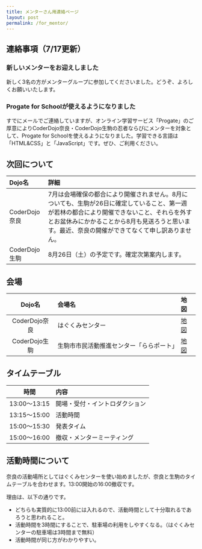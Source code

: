 ```yaml
---
title: メンターさん用連絡ページ
layout: post
permalink: /for_mentor/
---
```

## 連絡事項（7/17更新）

### 新しいメンターをお迎えしました
新しく3名の方がメンターグループに参加してくださいました。どうぞ、よろしくお願いいたします。

### Progate for Schoolが使えるようになりました
すでにメールでご連絡していますが、オンライン学習サービス「Progate」のご厚意によりCoderDojo奈良・CoderDojo生駒の忍者ならびにメンターを対象として、Progate for Schoolを使えるようになりました。学習できる言語は「HTML&CSS」と「JavaScript」です。ぜひ、ご利用ください。

## 次回について
|Dojo名|詳細|
|:--|:--|
|CoderDojo奈良|7月は会場確保の都合により開催されません。8月についても、生駒が26日に確定していること、第一週が若林の都合により開催できないこと、それらを外すとお盆休みにかかることから8月も見送ろうと思います。最近、奈良の開催ができてなくて申し訳ありません。|
|CoderDojo生駒|8月26日（土）の予定です。確定次第案内します。|

## 会場
|Dojo名|会場名|地図|
|:--:|:--|:--|
|CoderDojo奈良|はぐくみセンター|[地図](https://goo.gl/maps/dcM4dTtFw7q)|
|CoderDojo生駒|生駒市市民活動推進センター「ららポート」|[地図](https://goo.gl/maps/XzJa49bSmAw)|

## タイムテーブル

|時間|内容|
|:--:|:--|
|13:00〜13:15|開場・受付・イントロダクション|
|13:15〜15:00|活動時間|
|15:00〜15:30|発表タイム|
|15:00〜16:00|撤収・メンターミーティング|

## 活動時間について
奈良の活動場所としてはぐくみセンターを使い始めましたが、奈良と生駒のタイムテーブルを合わせます。13:00開始の16:00撤収です。

理由は、以下の通りです。

- どちらも実質的に13:00前には入れるので、活動時間として十分取れるであろうと思われること。
- 活動時間を3時間にすることで、駐車場の利用をしやすくなる。（はぐくみセンターの駐車場は3時間まで無料）
- 活動時間が同じ方がわかりやすい。
